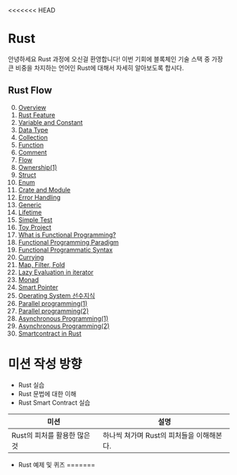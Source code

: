 <<<<<<< HEAD
# Rust

안녕하세요 Rust 과정에 오신걸 환영합니다! 이번 기회에 블록체인 기술 스택 중 가장 큰 비중을 차지하는 언어인 Rust에 대해서 자세히 알아보도록 합시다.

## Rust Flow

0. [Overview](./article/Overview.md)
1. [Rust Feature](./article/Rust_Feature.md)
2. [Variable and Constant](./article/Variable_and_Constant.md)
3. [Data Type](./article/Data_Type.md)
4. [Collection](./article/Collection.md)
5. [Function](./article/Function.md)
6. [Comment](./article/Comment.md)
7. [Flow](./article/Flow.md)
8. [Ownership(1)](./article/Ownership_1.md)
9. [Struct](./article/Struct.md)
10. [Enum](./article/Enum.md)
11. [Crate and Module](./article/Crate_and_Module.md)
13. [Error Handling](./article/Error_Handling.md)
14. [Generic](./article/Generic.md)
15. [Lifetime](./article/Lifetime.md)
16. [Simple Test](./article/Simple_Test.md)
17. [Toy Project](./article/Toy_Project.md)
18. [What is Functional Programming?](./article/What_is_Functional_Programming.md)
19. [Functional Programming Paradigm](./article/Functional_Programming_Paradigm.md)
20. [Functional Programmatic Syntax](./article/Functional_Programmatic_Syntax.md)
21. [Currying](./article/Currying.md)
22. [Map, Filter, Fold](./article/map_filter_fold.md)
23. [Lazy Evaluation in iterator](./article/Lazy_evaluation.md)
24. [Monad](./article/Monad.md)
25. [Smart Pointer](./article/Smart_Pointer.md)
26. [Operating System 선수지식](./article/Operating_System_선수지식.md)
27. [Parallel programming(1)](./article/Parallel_programming_1.md)
28. [Parallel programming(2)](./article/Parallel_programming_2.md)
29. [Asynchronous Programming(1)](./article/Asynchronous_Programming_1.md)
30. [Asynchronous Programming(2)](./article/Asynchronous_Programming_2.md)
31. [Smartcontract in Rust](./article/Smartcontract_in_Rust.md)

# 미션 작성 방향

- Rust 실습
- Rust 문법에 대한 이해
- Rust Smart Contract 실습

| 미션                        | 설명                                    |
| -------------------------- | --------------------------------------- |
| Rust의 피처를 활용한 많은 것 | 하나씩 쳐가며 Rust의 피처들을 이해해본다. |

- Rust 예제 및 퀴즈
=======